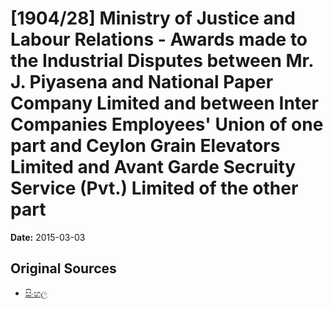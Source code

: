 # [1904/28] Ministry of Justice and Labour Relations - Awards made to the Industrial Disputes between Mr. J. Piyasena and National Paper Company Limited and between Inter Companies Employees' Union of one part and Ceylon Grain Elevators Limited and Avant Garde Secruity Service (Pvt.) Limited of the other part

**Date:** 2015-03-03

## Original Sources

- [සිංහල](https://documents.gov.lk/view/extra-gazettes/2015/3/1904-28_S.pdf)
